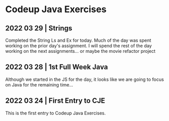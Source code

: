 # Codeup Java Exercises

## 2022 03 29 | Strings
Completed the String Ls and Ex for today.  Much of the day was spent working on the prior day's assignment.  I will spend the rest of the day working on the next assignments... or maybe the movie refactor project

## 2022 03 28 | 1st Full Week Java
Although we started in the JS for the day, it looks like we are going to focus on Java for the remaining time... 

## 2022 03 24 | First Entry to CJE
This is the first entry to Codeup Java Exercises. 